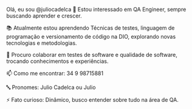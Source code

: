 Olá, eu sou @juliocadelca
🌱 Estou interessado em QA Engineer, sempre buscando aprender e crescer.

📚 Atualmente estou aprendendo Técnicas de testes, linguagem de programação e versionamento de código na DIO, explorando novas tecnologias e metodologias.

🤝 Procuro colaborar em testes de software e qualidade de software, trocando conhecimentos e experiências.

📫 Como me encontrar: 34 9 98715881

🔤 Pronomes: Julio Cadelca ou Julio

⚡ Fato curioso: Dinâmico, busco entender sobre tudo na área de QA.
